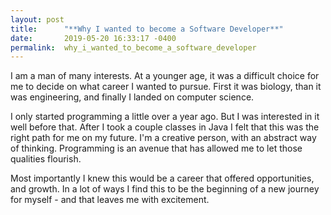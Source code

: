 ```yaml
---
layout: post
title:      "**Why I wanted to become a Software Developer**"
date:       2019-05-20 16:33:17 -0400
permalink:  why_i_wanted_to_become_a_software_developer
---
```



I am a man of many interests. At a younger age, it was a difficult choice for me to decide on what 
career I wanted to pursue. First it was biology, than it was engineering, and finally I landed on
computer science.

I only started programming a little over a year ago. But I was interested in it well before that. After I took a couple 
classes in Java I felt that this was the right path for me on my future. I'm a creative person, with an abstract
way of thinking. Programming is an avenue that has allowed me to let those qualities flourish.

Most importantly I knew this would be a career that offered opportunities, and growth. In a lot of ways
I find this to be the beginning of a new journey for myself - and that leaves me with excitement.


